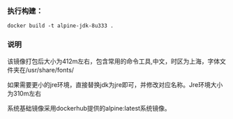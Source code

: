 ### 执行构建：

```docker build -t alpine-jdk-8u333 .```

### 说明
该镜像打包后大小为412m左右，包含常用的命令工具,中文，时区为上海，字体文件夹在/usr/share/fonts/

如果需要更小的jre环境，直接替换jdk为jre即可，并修改对应名称。Jre环境大小为310m左右

系统基础镜像采用dockerhub提供的alpine:latest系统镜像。
